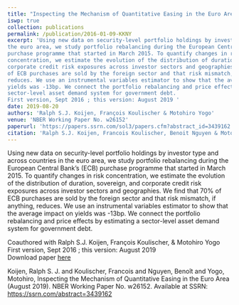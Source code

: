 ```yaml
---
title: "Inspecting the Mechanism of Quantitative Easing in the Euro Area (*R&R in JFE*)"
iswp: true
collection: publications
permalink: /publication/2016-01-09-KKNY
excerpt: 'Using new data on security-level portfolio holdings by investor type and across countries in
the euro area, we study portfolio rebalancing during the European Central Bank’s (ECB)
purchase programme that started in March 2015. To quantify changes in risk
concentration, we estimate the evolution of the distribution of duration, sovereign, and
corporate credit risk exposures across investor sectors and geographies. We find that 70%
of ECB purchases are sold by the foreign sector and that risk mismatch, if anything,
reduces. We use an instrumental variables estimator to show that the average impact on
yields was -13bp. We connect the portfolio rebalancing and price effects by estimating a
sector-level asset demand system for government debt.
First version, Sept 2016 ; this version: August 2019 '
date: 2019-08-20
authors: 'Ralph S.J. Koijen, François Koulischer & Motohiro Yogo'
venue: 'NBER Working Paper No. w26152'
paperurl: 'https://papers.ssrn.com/sol3/papers.cfm?abstract_id=3439162'
citation: 'Ralph S.J. Koijen, Francois Koulischer, Benoit Nguyen & Motohiro Yogo (2018). &quot;Inspecting the Mechanism of Quantitative Easing in the Euro Area&quot; <i> NBER Working Paper No. w26152</i>'
---
```


Using new data on security-level portfolio holdings by investor type and across countries in
the euro area, we study portfolio rebalancing during the European Central Bank’s (ECB)
purchase programme that started in March 2015. To quantify changes in risk
concentration, we estimate the evolution of the distribution of duration, sovereign, and
corporate credit risk exposures across investor sectors and geographies. We find that 70%
of ECB purchases are sold by the foreign sector and that risk mismatch, if anything,
reduces. We use an instrumental variables estimator to show that the average impact on
yields was -13bp. We connect the portfolio rebalancing and price effects by estimating a
sector-level asset demand system for government debt.

Coauthored with Ralph S.J. Koijen, François Koulischer, & Motohiro Yogo  
First version, Sept 2016 ; this version: August 2019  
Download paper [here](https://papers.ssrn.com/sol3/papers.cfm?abstract_id=3439162)

Koijen, Ralph S. J. and Koulischer, Francois and Nguyen, Benoît and Yogo, Motohiro, Inspecting the Mechanism of Quantitative Easing in the Euro Area (August 2019). NBER Working Paper No. w26152. Available at SSRN: https://ssrn.com/abstract=3439162
